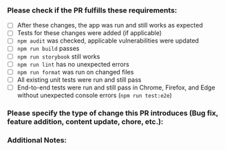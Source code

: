 ### Please check if the PR fulfills these requirements:

- [ ] After these changes, the app was run and still works as expected
- [ ] Tests for these changes were added (if applicable)
- [ ] `npm audit` was checked, applicable vulnerabilities were updated
- [ ] `npm run build` passes
- [ ] `npm run storybook` still works
- [ ] `npm run lint` has no unexpected errors
- [ ] `npm run format` was run on changed files
- [ ] All existing unit tests were run and still pass
- [ ] End-to-end tests were run and still pass in Chrome, Firefox, and Edge without unexpected console errors (`npm run test:e2e`)

### Please specify the type of change this PR introduces (Bug fix, feature addition, content update, chore, etc.):

### Additional Notes:
